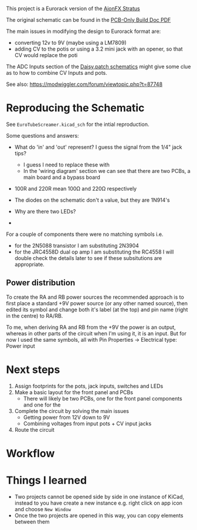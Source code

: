 This project is a Eurorack version of the [AionFX Stratus](https://aionfx.com/project/stratus-classic-overdrive/)

The original schematic can be found in the [PCB-Only Build Doc PDF](https://aionfx.com/app/files/docs/stratus_documentation.pdf)

The main issues in modifying the design to Eurorack format are:
- converting 12v to 9V (maybe using a LM7809)
- adding CV to the potis or using a 3.2 mini jack with an opener, so that CV would replace the poti

The ADC Inputs section of the [Daisy.patch schematics](https://daisy.nyc3.cdn.digitaloceanspaces.com/products/patch/ES_Daisy_Patch_Rev4.pdf)  might give some clue as to how to combine CV Inputs and pots.

See also: https://modwiggler.com/forum/viewtopic.php?t=87748

# Reproducing the Schematic

See `EuroTubeScreamer.kicad_sch` for the intial reproduction.

Some questions and answers:
- What do 'in' and 'out' represent? I guess the signal from the 1/4" jack tips?
	- I guess I need to replace these with 
	- In the 'wiring diagram' section we can see that there are two PCBs, a main board and a bypass board
	 
- 100R and 220R mean 100Ω and 220Ω respectively
- The diodes on the schematic don't a value, but they are 1N914's
- Why are there two LEDs?
- 

For a couple of components there were no matching symbols i.e.
- for the 2N5088 transistor I am substituting 2N3904
- for the JRC4558D dual op amp I am substituting the RC4558
I will double check the details later to see if these subsitutions are appropriate.

## Power distribution

To create the RA and RB power sources the recommended approach is to first place a standard +9V power source (or any other named source), then edited its symbol and change both it's label (at the top) and pin name (right in the centre) to RA/RB.

To me, when deriving RA and RB from the +9V the power is an output, whereas in other parts of the circuit when I'm using it, it is an input. But for now I used the same symbols, all with Pin Properties -> Electrical type: Power input

# Next steps

1. Assign footprints for the pots, jack inputs, switches and LEDs
2. Make a basic layout for the front panel and PCBs
	- There will likely be two PCBs, one for the front panel components and one for the
3. Complete the circuit by solving the main issues
	- Getting power from 12V down to 9V
	- Combining voltages from input pots + CV input jacks
4. Route the circuit

# Workflow

# Things I learned

- Two projects cannot be opened side by side in one instance of KiCad, instead to you have create a new instance e.g. right click on app icon and choose `New Window`
- Once the two projects are opened in this way, you can copy elements between them